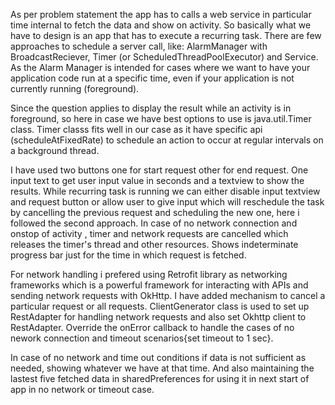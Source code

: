 As per problem statement the app has to calls a web service in particular time internal to fetch the data and show on activity.
So basically what we have to design is an app that has to execute a recurring task.
There are few approaches to schedule a server call, like: AlarmManager with BroadcastReciever, Timer (or ScheduledThreadPoolExecutor) and Service.
As the Alarm Manager is intended for cases where we want to have your application code run at a specific time, even if your application is not currently running (foreground).

Since the question applies to display the result while an activity is in foreground, so here in case we have best options to use is java.util.Timer class.
Timer classs fits well in our case as it have specific api (scheduleAtFixedRate) to schedule an action to occur at regular intervals on a background thread.

I have used two buttons one for start request other for end request. One input text to get user input value in seconds and a textview to show the results.
While recurring task is running we can either disable input textview and request button or allow user to give input which will reschedule the task by cancelling the previous request and scheduling the new one, here i followed the second approach.
In case of no network connection and onstop of activity , timer and network requests are cancelled which releases the timer's thread and other resources.
Shows indeterminate progress bar just for the time in which request is fetched.

For network handling i prefered using Retrofit library as networking frameworks which is a powerful framework for interacting with APIs and sending network requests with OkHttp.
I have added mechanism to cancel a particular request or all requests. ClientGenerator class is used to set up RestAdapter for handling network requests and also set Okhttp client to RestAdapter.
Override the onError callback to handle the cases of no nework connection and timeout scenarios{set timeout to 1 sec}.

In case of no network and time out conditions if data is not sufficient as needed, showing whatever we have at that time.
And also maintaining the lastest five fetched data in sharedPreferences for using it in next start of app in no network or timeout case.

